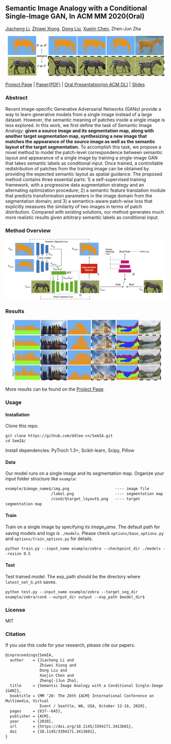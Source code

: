 ## Semantic Image Analogy with a Conditional Single-Image GAN, In ACM MM 2020(Oral)

[Jiacheng Li](http://home.ustc.edu.cn/~jclee), [Zhiwei Xiong](http://staff.ustc.edu.cn/~zwxiong), [Dong Liu](http://staff.ustc.edu.cn/~dongeliu), [Xuejin Chen](http://staff.ustc.edu.cn/~xjchen99), Zhen-Jun Zha

![teaser](docs/teaser.png)

[Project Page](http://home.ustc.edu.cn/~jclee/publication/2020-07-26-MM2020-SemIA.html) | [Paper(PDF)](http://home.ustc.edu.cn/~jclee/files/SemIA-MM20.pdf) | [Oral Presentation(on ACM DL)](https://dl.acm.org/doi/10.1145/3394171.3413601) | [Slides](http://home.ustc.edu.cn/~jclee/files/SemIA-MM20-slides.pdf)

### Abstract
Recent image-specific Generative Adversarial Networks (GANs) provide a way to learn generative models from a single image instead of a large dataset. However, the semantic meaning of patches inside a single image is less explored. In this work, we first define the task of Semantic Image Analogy: **given a source image and its segmentation map, along with another target segmentation map, synthesizing a new image that matches the appearance of the source image as well as the semantic layout of the target segmentation.** To accomplish this task, we propose a novel method to model the patch-level correspondence between semantic layout and appearance of a single image by training a single-image GAN that takes semantic labels as conditional input. Once trained, a controllable redistribution of patches from the training image can be obtained by providing the expected semantic layout as spatial guidance. The proposed method contains three essential parts: 1) a self-supervised training framework, with a progressive data augmentation strategy and an alternating optimization procedure; 2) a semantic feature translation module that predicts transformation parameters in the image domain from the segmentation domain; and 3) a semantics-aware patch-wise loss that explicitly measures the similarity of two images in terms of patch distribution. Compared with existing solutions, our method generates much more realistic results given arbitrary semantic labels as conditional input.


### Method Overview

![method](docs/framework.png)

### Results

![result](docs/result.png)

More results can be found on the [Project Page](http://home.ustc.edu.cn/~jclee/publication/2020-07-26-MM2020-SemIA.html).


### Usage

#### Installation

Clone this repo.

```
git clone https://github.com/ddlee-cn/SemIA.git
cd SemIA/
```

Install dependencies: PyTroch 1.3+, Scikit-learn, Scipy, Pillow

#### Data

Our model runs on a single image and its segmentation map. Organize your input folder structure like `example`:

```
example/$image_name$/img.png                    ---- image file
                    /label.png                  ---- segmentation map
                    /cond/$target_layout$.png   ---- target segmentation map
```

#### Train

Train on a single image by specifying its $image_name$. The default path for saving models and logs is `./models`. Please check `options/base_options.py` and `options/train_options.py` for details.

```
python train.py --input_name example/zebra --checkpoint_dir ./models --resize 0.5
```

#### Test

Test trained model. The exp_path should be the directory where `latest_net_G.pth` saves.

```
python test.py --input_name example/zebra --target_seg_dir example/zebra/cond --output_dir output --exp_path $model_dir$
```

### License

MIT

### Citation

If you use this code for your research, please cite our papers.

```
@inproceedings{SemIA,
  author    = {Jiacheng Li and
               Zhiwei Xiong and
               Dong Liu and
               Xuejin Chen and
               Zheng{-}Jun Zha},
  title     = {Semantic Image Analogy with a Conditional Single-Image {GAN}},
  booktitle = {MM '20: The 28th {ACM} International Conference on Multimedia, Virtual
               Event / Seattle, WA, USA, October 12-16, 2020},
  pages     = {637--645},
  publisher = {ACM},
  year      = {2020},
  url       = {https://doi.org/10.1145/3394171.3413601},
  doi       = {10.1145/3394171.3413601},
}
```
